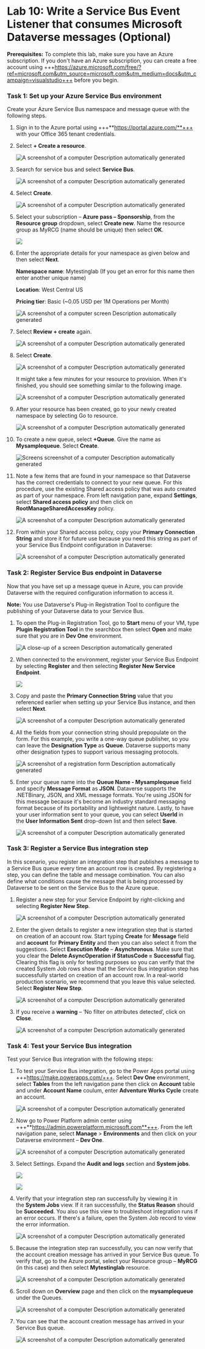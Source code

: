 # **Lab 10: Write a Service Bus Event Listener that consumes Microsoft Dataverse messages (Optional)**

**Prerequisites:**
To complete this lab, make sure you have an Azure subscription. If you don't have an Azure subscription, you can create a free account using +++https://azure.microsoft.com/free/?ref=microsoft.com&utm_source=microsoft.com&utm_medium=docs&utm_campaign=visualstudio+++ before you begin.

### **Task 1: Set up your Azure Service Bus environment**

Create your Azure Service Bus namespace and message queue with the
following steps.

1.  Sign in to the Azure portal using +++**https://portal.azure.com/**+++
    with your Office 365 tenant credentials.

2.  Select **+ Create a resource**.

     ![A screenshot of a computer Description automatically generated](./media/image1.png)

3.  Search for service bus and select **Service Bus**.

     ![A screenshot of a computer Description automatically generated](./media/image2.png)

4.  Select **Create**.

     ![A screenshot of a computer Description automatically generated](./media/image3.png)

5.  Select your subscription – **Azure pass – Sponsorship**, from the
    **Resource group** dropdown, select **Create new**. Name the
    resource group as MyRCG (name should be unique) then select **OK**.

     ![](./media/image4.png)

6.  Enter the appropriate details for your namespace as given below and
    then select **Next**.

     **Namespace name**: Mytestinglab (If you get an error for this name then enter another unique name)
    
     **Location**: West Central US
    
     **Pricing tier**: Basic (~0.05 USD per 1M Operations per Month)

     ![A screenshot of a computer screen Description automatically generated](./media/image5.png)

7.  Select **Review + create** again.

     ![A screenshot of a computer Description automatically generated](./media/image6.png)

8.  Select **Create**.

     ![A screenshot of a computer Description automatically generated](./media/image7.png)

     It might take a few minutes for your resource to provision. When it's finished, you should see something similar to the following image.

     ![A screenshot of a computer Description automatically generated](./media/image8.png)

9.  After your resource has been created, go to your newly created
    namespace by selecting Go to resource.

     ![A screenshot of a computer Description automatically generated](./media/image9.png)

10. To create a new queue, select **+Queue**. Give the name as
    **Mysamplequeue**. Select **Create**.

     ![Screens screenshot of a computer Description automatically generated](./media/image10.png)

11. Note a few items that are found in your namespace so that Dataverse
    has the correct credentials to connect to your new queue. For this
    procedure, use the existing Shared access policy that was auto
    created as part of your namespace. From left navigation pane, expand
    **Settings**, select **Shared access policy** and then click on
    **RootManageSharedAccessKey** policy.

     ![A screenshot of a computer Description automatically generated](./media/image11.png)

12. From within your Shared access policy, copy your **Primary
    Connection String** and store it for future use because you need
    this string as part of your Service Bus Endpoint configuration in
    Dataverse:

     ![A screenshot of a computer Description automatically generated](./media/image12.png)

### **Task 2: Register Service Bus endpoint in Dataverse**

Now that you have set up a message queue in Azure, you can provide
Dataverse with the required configuration information to access it.

**Note:** You use Dataverse's Plug-in Registration Tool to configure the
publishing of your Dataverse data to your Service Bus.

1.  To open the Plug-in Registration Tool, go to **Start** menu of your
    VM, type **Plugin Registration Tool** in the searchbox then select
    **Open** and make sure that you are in **Dev One** environment.

     ![A close-up of a screen Description automatically generated](./media/image13.png)

2.  When connected to the environment, register your Service Bus
    Endpoint by selecting **Register** and then selecting **Register New
    Service Endpoint**.

     ![](./media/image14.png)

3.  Copy and paste the **Primary Connection String** value that you
    referenced earlier when setting up your Service Bus instance, and
    then select **Next**.

     ![A screenshot of a computer Description automatically generated](./media/image15.png)

4.  All the fields from your connection string should prepopulate on the
    form. For this example, you write a one-way queue publisher, so you
    can leave the **Designation Type** as **Queue**. Dataverse supports
    many other designation types to support various messaging protocols.

     ![A screenshot of a registration form Description automatically generated](./media/image16.png)

5.  Enter your queue name into the **Queue Name - Mysamplequeue** field
    and specify **Message Format** as **JSON**. Dataverse supports the
    .NETBinary, JSON, and XML message formats. You're using JSON for
    this message because it's become an industry standard messaging
    format because of its portability and lightweight nature. Lastly, to
    have your user information sent to your queue, you can
    select **UserId** in the **User Information Sent** drop-down list and then select **Save**.

     ![A screenshot of a computer Description automatically generated](./media/image17.png)

### **Task 3: Register a Service Bus integration step**

In this scenario, you register an integration step that publishes a
message to a Service Bus queue every time an account row is created. By
registering a step, you can define the table and message combination.
You can also define what conditions cause the message that is being
processed by Dataverse to be sent on the Service Bus to the Azure queue.

1.  Register a new step for your Service Endpoint by right-clicking and
    selecting **Register New Step**.

     ![A screenshot of a computer Description automatically generated](./media/image18.png)

2.  Enter the given details to register a new integration step that
    is started on creation of an account row. Start typing **Create** for **Message** field and **account** for **Primary** **Entity** and then you can also select it from the suggestions.  Select **Execution Mode** – **Asynchronous**. Make sure that you clear
    the **Delete AsyncOperation if StatusCode = Successful** flag.
    Clearing this flag is only for testing purposes so you can verify
    that the created System Job rows show that the Service Bus
    integration step has successfully started on creation of an account
    row. In a real-world production scenario, we recommend that you
    leave this value selected. Select **Register New Step**.

     ![A screenshot of a computer Description automatically generated](./media/image19.png)

3.  If you receive a **warning** – ‘No filter on attributes detected’,
    click on **Close**.

     ![A screenshot of a computer Description automatically generated](./media/image20.png)

### **Task 4: Test your Service Bus integration**

Test your Service Bus integration with the following steps:

1.  To test your Service Bus integration, go to the Power Apps portal using +++https://make.powerapps.com/+++. Select **Dev One** environment, select **Tables** from the left navigation pane then click on **Account** table and under **Account Name** coulum, enter **Adventure Works Cycle**  create an account.

    ![A screenshot of a computer Description automatically generated](./media/image4.1.1.png)

2.  Now go to Power Platform admin center using
    +++**https://admin.powerplatform.microsoft.com**+++. From the left navigation pane, select **Manage** > **Environments**
    and then click on your Dataverse environment – **Dev One**.

     ![A screenshot of a computer Description automatically generated](./media/image4.2.png)

3.  Select Settings. Expand the **Audit and logs** section and **System jobs**.

     ![](./media/image4.3.png)

     ![](./media/image4.3.1.png)

4.  Verify that your integration step ran successfully by viewing it in
    the **System Jobs** view. If it ran successfully, the **Status
    Reason** should be **Succeeded**. You also use this view to
    troubleshoot integration runs if an error occurs. If there's a
    failure, open the System Job record to view the error information.

     ![A screenshot of a computer Description automatically generated](./media/image23.png)

5.  Because the integration step ran successfully, you can now verify
    that the account creation message has arrived in your Service Bus
    queue. To verify that, go to the Azure portal, select your Resource
    group – **MyRCG** (in this case) and then select **Mytestinglab**
    resource.

    ![A screenshot of a computer Description automatically generated](./media/image24.png)

6.  Scroll down on **Overview** page and then click on the
    **mysamplequeue** under the Queues.

     ![A screenshot of a computer Description automatically generated](./media/image25.png)

6.  You can see that the account creation message has arrived in your
    Service Bus queue.

     ![A screenshot of a computer Description automatically generated](./media/image26.png)
